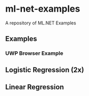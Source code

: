 # ml-net-examples
A repository of ML.NET Examples

## Examples

### UWP Browser Example

## Logistic Regression (2x)

## Linear Regression
